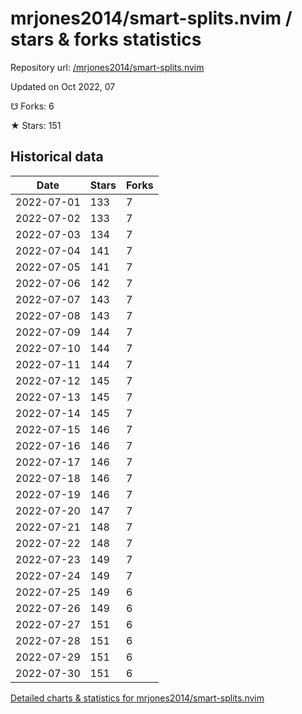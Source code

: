 # mrjones2014/smart-splits.nvim / stars & forks statistics

Repository url: [/mrjones2014/smart-splits.nvim](https://github.com/mrjones2014/smart-splits.nvim)

Updated on Oct 2022, 07

☋ Forks: 6

★ Stars: 151

## Historical data
| Date | Stars | Forks |
|------|-------|-------|
| 2022-07-01 | 133 | 7 | 
| 2022-07-02 | 133 | 7 | 
| 2022-07-03 | 134 | 7 | 
| 2022-07-04 | 141 | 7 | 
| 2022-07-05 | 141 | 7 | 
| 2022-07-06 | 142 | 7 | 
| 2022-07-07 | 143 | 7 | 
| 2022-07-08 | 143 | 7 | 
| 2022-07-09 | 144 | 7 | 
| 2022-07-10 | 144 | 7 | 
| 2022-07-11 | 144 | 7 | 
| 2022-07-12 | 145 | 7 | 
| 2022-07-13 | 145 | 7 | 
| 2022-07-14 | 145 | 7 | 
| 2022-07-15 | 146 | 7 | 
| 2022-07-16 | 146 | 7 | 
| 2022-07-17 | 146 | 7 | 
| 2022-07-18 | 146 | 7 | 
| 2022-07-19 | 146 | 7 | 
| 2022-07-20 | 147 | 7 | 
| 2022-07-21 | 148 | 7 | 
| 2022-07-22 | 148 | 7 | 
| 2022-07-23 | 149 | 7 | 
| 2022-07-24 | 149 | 7 | 
| 2022-07-25 | 149 | 6 | 
| 2022-07-26 | 149 | 6 | 
| 2022-07-27 | 151 | 6 | 
| 2022-07-28 | 151 | 6 | 
| 2022-07-29 | 151 | 6 | 
| 2022-07-30 | 151 | 6 | 


[Detailed charts & statistics for mrjones2014/smart-splits.nvim](https://reviewgithub.com/rep/mrjones2014/smart-splits.nvim)
